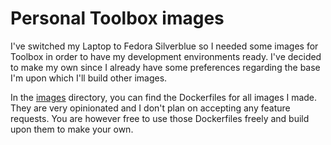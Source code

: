 # Personal Toolbox images

I've switched my Laptop to Fedora Silverblue so I needed some images for Toolbox in order to have my
development environments ready. I've decided to make my own since I already have some preferences
regarding the base I'm upon which I'll build other images.

In the [images](./images/) directory, you can find the Dockerfiles for all images I made. They are very
opinionated and I don't plan on accepting any feature requests. You are however free to use those
Dockerfiles freely and build upon them to make your own.
